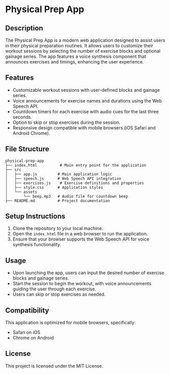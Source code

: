 # Physical Prep App

## Description
The Physical Prep App is a modern web application designed to assist users in their physical preparation routines. It allows users to customize their workout sessions by selecting the number of exercise blocks and optional gainage series. The app features a voice synthesis component that announces exercises and timings, enhancing the user experience.

## Features
- Customizable workout sessions with user-defined blocks and gainage series.
- Voice announcements for exercise names and durations using the Web Speech API.
- Countdown timers for each exercise with audio cues for the last three seconds.
- Option to skip or stop exercises during the session.
- Responsive design compatible with mobile browsers (iOS Safari and Android Chrome).

## File Structure
```
physical-prep-app
├── index.html          # Main entry point for the application
├── src
│   ├── app.js         # Main application logic
│   ├── speech.js      # Web Speech API integration
│   ├── exercises.js    # Exercise definitions and properties
│   ├── style.css      # Application styles
│   └── assets
│       └── beep.mp3   # Audio file for countdown beep
├── README.md          # Project documentation
```

## Setup Instructions
1. Clone the repository to your local machine.
2. Open the `index.html` file in a web browser to run the application.
3. Ensure that your browser supports the Web Speech API for voice synthesis functionality.

## Usage
- Upon launching the app, users can input the desired number of exercise blocks and gainage series.
- Start the session to begin the workout, with voice announcements guiding the user through each exercise.
- Users can skip or stop exercises as needed.

## Compatibility
This application is optimized for mobile browsers, specifically:
- Safari on iOS
- Chrome on Android

## License
This project is licensed under the MIT License.